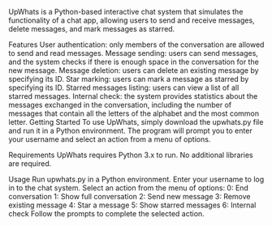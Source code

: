 
UpWhats is a Python-based interactive chat system that simulates the functionality of a chat app, allowing users to send and receive messages, delete messages, and mark messages as starred.

Features
User authentication: only members of the conversation are allowed to send and read messages.
Message sending: users can send messages, and the system checks if there is enough space in the conversation for the new message.
Message deletion: users can delete an existing message by specifying its ID.
Star marking: users can mark a message as starred by specifying its ID.
Starred messages listing: users can view a list of all starred messages.
Internal check: the system provides statistics about the messages exchanged in the conversation, including the number of messages that contain all the letters of the alphabet and the most common letter.
Getting Started
To use UpWhats, simply download the upwhats.py file and run it in a Python environment. The program will prompt you to enter your username and select an action from a menu of options.

Requirements
UpWhats requires Python 3.x to run. No additional libraries are required.

Usage
Run upwhats.py in a Python environment.
Enter your username to log in to the chat system.
Select an action from the menu of options:
0: End conversation
1: Show full conversation
2: Send new message
3: Remove existing message
4: Star a message
5: Show starred messages
6: Internal check
Follow the prompts to complete the selected action.
